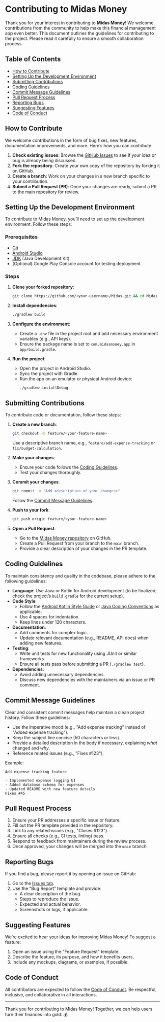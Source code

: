 # Contributing to Midas Money

Thank you for your interest in contributing to **Midas Money**! We welcome contributions from the community to help make this financial management app even better. This document outlines the guidelines for contributing to the project. Please read it carefully to ensure a smooth collaboration process.

## Table of Contents

- [How to Contribute](#how-to-contribute)
- [Setting Up the Development Environment](#setting-up-the-development-environment)
- [Submitting Contributions](#submitting-contributions)
- [Coding Guidelines](#coding-guidelines)
- [Commit Message Guidelines](#commit-message-guidelines)
- [Pull Request Process](#pull-request-process)
- [Reporting Bugs](#reporting-bugs)
- [Suggesting Features](#suggesting-features)
- [Code of Conduct](#code-of-conduct)

## How to Contribute

We welcome contributions in the form of bug fixes, new features, documentation improvements, and more. Here’s how you can contribute:

1. **Check existing issues**: Browse the [GitHub Issues](https://github.com/userddssilva/Midas/issues) to see if your idea or bug is already being discussed.
2. **Fork the repository**: Create your own copy of the repository by forking it on GitHub.
3. **Create a branch**: Work on your changes in a new branch specific to your contribution.
4. **Submit a Pull Request (PR)**: Once your changes are ready, submit a PR to the main repository for review.

## Setting Up the Development Environment

To contribute to Midas Money, you’ll need to set up the development environment. Follow these steps:

### Prerequisites
- [Git](https://git-scm.com/)
- [Android Studio](https://developer.android.com/studio)
- [JDK](https://www.oracle.com/java/technologies/javase-downloads.html) (Java Development Kit)
- (Optional) Google Play Console account for testing deployment

### Steps
1. **Clone your forked repository**:
   ```bash
   git clone https://github.com/<your-username>/Midas.git && cd Midas
   ```

2. **Install dependencies**:
   ```bash
   ./gradlew build
   ```

3. **Configure the environment**:
   - Create a `.env` file in the project root and add necessary environment variables (e.g., API keys).
   - Ensure the package name is set to `com.midasmoney.app` in `app/build.gradle`.

4. **Run the project**:
   - Open the project in Android Studio.
   - Sync the project with Gradle.
   - Run the app on an emulator or physical Android device:
     ```bash
     ./gradlew installDebug
     ```

## Submitting Contributions

To contribute code or documentation, follow these steps:

1. **Create a new branch**:
   ```bash
   git checkout -b feature/<your-feature-name>
   ```
   Use a descriptive branch name, e.g., `feature/add-expense-tracking` or `fix/budget-calculation`.

2. **Make your changes**:
   - Ensure your code follows the [Coding Guidelines](#coding-guidelines).
   - Test your changes thoroughly.

3. **Commit your changes**:
   ```bash
   git commit -m "Add <description-of-your-changes>"
   ```
   Follow the [Commit Message Guidelines](#commit-message-guidelines).

4. **Push to your fork**:
   ```bash
   git push origin feature/<your-feature-name>
   ```

5. **Open a Pull Request**:
   - Go to the [Midas Money repository](https://github.com/userddssilva/Midas) on GitHub.
   - Create a Pull Request from your branch to the `main` branch.
   - Provide a clear description of your changes in the PR template.

## Coding Guidelines

To maintain consistency and quality in the codebase, please adhere to the following guidelines:

- **Language**: Use Java or Kotlin for Android development (to be finalized; check the project’s `build.gradle` for the current setup).
- **Code Style**:
  - Follow the [Android Kotlin Style Guide](https://developer.android.com/kotlin/style-guide) or [Java Coding Conventions](https://www.oracle.com/java/technologies/javase/codeconventions-contents.html) as applicable.
  - Use 4 spaces for indentation.
  - Keep lines under 120 characters.
- **Documentation**:
  - Add comments for complex logic.
  - Update relevant documentation (e.g., README, API docs) when adding new features.
- **Testing**:
  - Write unit tests for new functionality using JUnit or similar frameworks.
  - Ensure all tests pass before submitting a PR (`./gradlew test`).
- **Dependencies**:
  - Avoid adding unnecessary dependencies.
  - Discuss new dependencies with the maintainers via an issue or PR comment.

## Commit Message Guidelines

Clear and consistent commit messages help maintain a clean project history. Follow these guidelines:

- Use the imperative mood (e.g., "Add expense tracking" instead of "Added expense tracking").
- Keep the subject line concise (50 characters or less).
- Provide a detailed description in the body if necessary, explaining *what* changed and *why*.
- Reference related issues (e.g., "Fixes #123").

Example:
```
Add expense tracking feature

- Implemented expense logging UI
- Added database schema for expenses
- Updated README with new feature details
Fixes #45
```

## Pull Request Process

1. Ensure your PR addresses a specific issue or feature.
2. Fill out the PR template provided in the repository.
3. Link to any related issues (e.g., "Closes #123").
4. Ensure all checks (e.g., CI tests, linting) pass.
5. Respond to feedback from maintainers during the review process.
6. Once approved, your changes will be merged into the `main` branch.

## Reporting Bugs

If you find a bug, please report it by opening an issue on GitHub:

1. Go to the [Issues tab](https://github.com/userddssilva/Midas/issues).
2. Use the "Bug Report" template and provide:
   - A clear description of the bug.
   - Steps to reproduce the issue.
   - Expected and actual behavior.
   - Screenshots or logs, if applicable.

## Suggesting Features

We’re excited to hear your ideas for improving Midas Money! To suggest a feature:

1. Open an issue using the "Feature Request" template.
2. Describe the feature, its purpose, and how it benefits users.
3. Include any mockups, diagrams, or examples, if possible.

## Code of Conduct

All contributors are expected to follow the [Code of Conduct](CODE_OF_CONDUCT.md). Be respectful, inclusive, and collaborative in all interactions.

---

Thank you for contributing to Midas Money! Together, we can help users turn their finances into gold. 💰